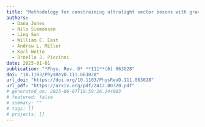 ```yaml
---
title: "Methodology for constraining ultralight vector bosons with gravitational wave searches targeting merger remnant black holes"
authors:
  - Dana Jones
  - Nils Siemonsen
  - Ling Sun
  - William E. East
  - Andrew L. Miller
  - Karl Wette
  - Ornella J. Piccinni
date: 2025-01-01
publication: "*Phys. Rev. D* **111**(6) 063028"
doi: "10.1103/PhysRevD.111.063028"
url_doi: "https://doi.org/10.1103/PhysRevD.111.063028"
url_pdf: "https://arxiv.org/pdf/2412.00320.pdf"
# generated_on: 2025-06-07T19:59:26.244003
# featured: false
# summary: ""
# tags: []
# projects: []
---
```

